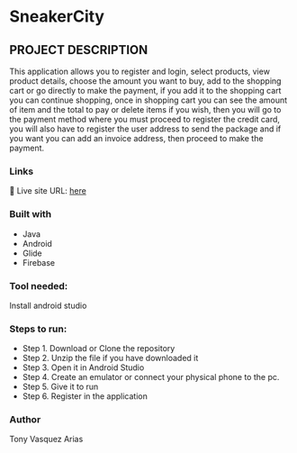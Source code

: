 # SneakerCity

## PROJECT DESCRIPTION

This application allows you to register and login, select products, view product details, choose the amount you want to buy, add to the shopping cart or go directly to make the payment, if you add it to the shopping cart you can continue shopping, once in shopping cart you can see the amount of item and the total to pay or delete items if you wish, then you will go to the payment method where you must proceed to register the credit card, you will also have to register the user address to send the package and if you want you can add an invoice address, then proceed to make the payment.

### Links
📌 Live site URL: [here](https://github.com/Tonyva002/SneakerCity)

### Built with

- Java
- Android
- Glide
- Firebase

### Tool needed:

Install android studio

### Steps to run:

- Step 1. Download or Clone the repository
- Step 2. Unzip the file if you have downloaded it
- Step 3. Open it in Android Studio
- Step 4. Create an emulator or connect your physical phone to the pc.
- Step 5. Give it to run
- Step 6. Register in the application


### Author

Tony Vasquez Arias
